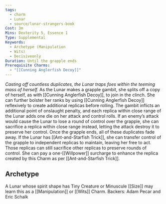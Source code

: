 ```yaml
---
tags:
  - charm
  - Lunar
  - source/lunar-strangers-book
Cost: 3m
Mins: Dexterity 5, Essence 1
Type: Supplemental
Keywords:
  - Archetype (Manipulation
  - Wits)
  - Decisiveonly
Duration: Until the grapple ends
Prerequisite Charms:
  - "[[Cunning Anglerfish Decoy]]"
---
```

*Casting off countless duplicates, the Lunar traps foes within the teeming mass of herself.*
As the Lunar makes a grapple gambit, she splits off a copy of herself, as with [[Cunning Anglerfish Decoy]], to join in the clinch. She can further bolster her ranks by using [[Cunning Anglerfish Decoy]] reflexively to create additional replicas before rolling. The gambit inflicts an additional point of onslaught penalty, and each replica within close range of the Lunar adds one die on her attack and control rolls.
If an enemy’s attack would cause the Lunar to lose a round of control over the grapple, she can sacrifice a replica within close range instead, letting the attack destroy it to preserve her control. Once the grapple ends, all of these duplicates fade away.
If the Lunar has [[Ant-and-Starfish Trick]], she can transfer control of the grapple to independent replicas to maintain, leaving her free to act. Those replicas can still sacrifice other replicas to preserve rounds of control. She can pay a one-[[Willpower]] surcharge to enhance the replica created by this Charm as per [[Ant-and-Starfish Trick]].

## Archetype 
A Lunar whose spirit shape has Tiny Creature or Minuscule [[Size]] may learn this as a [[Manipulation]] or [[Wits]] Charm.
Backers: Adam Pecar and Eric Schalk